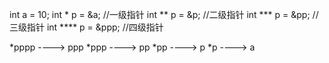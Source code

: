 int a = 10;
int \* p = &a; //一级指针
int \** p = &p; //二级指针
int \*** p = &pp; //三级指针
int \**** p = &ppp; //四级指针

\*pppp  ----> ppp
\*ppp    ----> pp
\*pp      ----> p
\*p        ----> a
